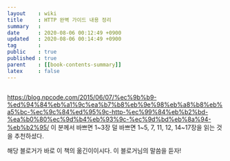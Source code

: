 ```yaml
---
layout    : wiki
title     : HTTP 완벽 가이드 내용 정리
summary   : 
date      : 2020-08-06 00:12:49 +0900
updated   : 2020-08-06 00:14:49 +0900
tag       : 
public    : true
published : true
parent    : [[book-contents-summary]]
latex     : false
---
```


## 

https://blog.npcode.com/2015/06/07/%ec%9b%b9-%ed%94%84%eb%a1%9c%ea%b7%b8%eb%9e%98%eb%a8%b8%eb%a5%bc-%ec%9c%84%ed%95%9c-http-%ec%99%84%eb%b2%bd-%ea%b0%80%ec%9d%b4%eb%93%9c-%ec%9d%bd%eb%8a%94-%eb%b2%95/
이 분께서 바쁘면 1~3장
덜 바쁘면 1~5, 7, 11, 12, 14~17장을 읽는 것을 추천하셨다.

해당 블로거가 바로 이 책의 옮긴이이시다.
이 블로거님의 말씀을 듣자!
